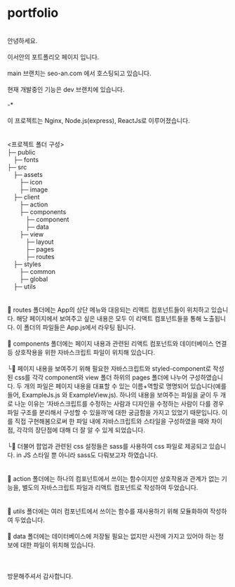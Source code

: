 # portfolio
<br>
안녕하세요.<br>
<br>
이서안의 포트폴리오 페이지 입니다.<br>
<br>
main 브랜치는 seo-an.com 에서 호스팅되고 있습니다.<br>
<br>
현재 개발중인 기능은 dev 브랜치에 있습니다.<br>
<br>
-*<br>
<br>
이 프로젝트는 Nginx, Node.js(express), ReactJs로 이루어졌습니다.<br>
<br>
<br>
<프로젝트 폴더 구성><br>
├─ public<br>
&emsp;├─ fonts<br>
├─ src<br>
&emsp;├─ assets<br>
&emsp;&emsp;├─ icon<br>
&emsp;&emsp;├─ image<br>
&emsp;├─ client<br>
&emsp;&emsp;├─ action<br>
&emsp;&emsp;├─ components<br>
&emsp;&emsp;&emsp;├─ component<br>
&emsp;&emsp;&emsp;├─ data<br>
&emsp;&emsp;├─ view<br>
&emsp;&emsp;&emsp;├─ layout<br>
&emsp;&emsp;&emsp;├─ pages<br>
&emsp;&emsp;&emsp;├─ routes<br>
&emsp;├─ styles<br>
&emsp;&emsp;├─ common<br>
&emsp;&emsp;├─ global<br>
&emsp;├─ utils<br>
<br>
<br>
🤖 routes 폴더에는 App의 상단 메뉴와 대응되는 리액트 컴포넌트들이 위치하고 있습니다. 해당 페이지에서 보여주고 싶은 내용은 모두 이 리액트 컴포넌트들을 통해 노출됩니다. 이 폴더의 파일들은 App.js에서 라우팅 됩니다.<br>
<br>
🤖 components 폴더에는 페이지 내용과 관련된 리액트 컴포넌트와 데이터베이스 연결 등 상호작용을 위한 자바스크립트 파일이 위치해 있습니다.<br>
<br>
└🤖 페이지 내용을 보여주기 위해 필요한 자바스크립트와 styled-component로 작성된 css를 각각 component와 view 폴더 하위의 pages 폴더에 나누어 구성하였습니다. 두 개의 파일은 페이지 내용을 대표할 수 있는 이름+역할로 명명되어 있습니다(예를 들어, ExampleJs.js 와 ExampleView.js). 하나의 내용을 보여주는 파일을 굳이 두 개로 나눈 이유는 ‘자바스크립트를 수정하는 사람과 디자인을 수정하는 사람이 다를 경우 파일 구조를 분리해서 구성할 수 있을까’에 대한 궁금함을 가지고 있었기 때문입니다. 이를 직접 구현해봄으로써 한 파일 내에 자바스크립트와 스타일을 구성하였을 때와 차이점, 각각의 장단점에 대해 더 잘 알 수 있게 되었습니다.<br>
<br>
└🤖 더불어 팝업과 관련된 css 설정들은 sass를 사용하여 css 파일로 제공되고 있습니다. in JS 스타일 뿐 아니라 sass도 다뤄보고자 하였습니다.<br>
<br>
<br>
🤖 action 폴더에는 하나의 컴포넌트에서 쓰이는 함수이지만 상호작용과 관계가 없는 기능을, 별도의 자바스크립트 파일과 리액트 컴포넌트로 작성하여 두었습니다.<br>
<br>
<br>
🤖 utils 폴더에는 여러 컴포넌트에서 쓰이는 함수를 재사용하기 위해 모듈화하여 작성하여 두었습니다.<br>
<br>
🤖 data 폴더에는 데이터베이스에 저장될 필요는 없지만 사전에 가지고 있어야 하는 정보에 대한 파일이 위치해 있습니다.<br>
<br>
<br>
<br>
방문해주셔서 감사합니다.
